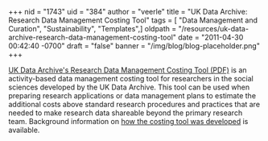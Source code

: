 +++
nid = "1743"
uid = "384"
author = "veerle"
title = "UK Data Archive: Research Data Management Costing Tool"
tags = [ "Data Management and Curation", "Sustainability", "Templates",]
oldpath = "/resources/uk-data-archive-research-data-management-costing-tool"
date = "2011-04-30 00:42:40 -0700"
draft = "false"
banner = "/img/blog/blog-placeholder.png"
+++

[UK Data Archive's Research Data Management Costing Tool
(PDF)](http://data-archive.ac.uk/media/247429/costingtool.pdf) is an
activity-based data management costing tool for researchers in the
social sciences developed by the UK Data Archive. This tool can be used
when preparing research applications or data management plans to
estimate the additional costs above standard research procedures and
practices that are needed to make research data shareable beyond the
primary research team. Background information on [how the costing tool
was
developed](http://www.data-archive.ac.uk/create-manage/planning-for-sharing/costing)
is available.

